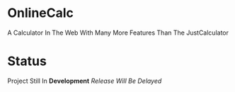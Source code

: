 # OnlineCalc
A Calculator In The Web With Many More Features Than The JustCalculator

# Status
Project Still In **Development** 
*Release Will Be Delayed*
